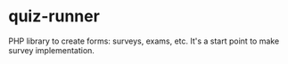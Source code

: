 # quiz-runner
PHP library to create forms: surveys, exams, etc. It's a start point to make survey implementation.
